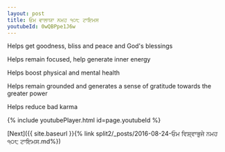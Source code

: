 ```yaml
---
layout: post
title: ਓਮ ਵਾਲਾਯਾ ਨਮਹ ੧੦੮ ਟਾਇਮਸ
youtubeId: 0wQBPpe1J6w
---
```

 
 
Helps get goodness, bliss and peace and God's blessings
 
Helps remain focused, help generate inner energy 
 
Helps boost physical and mental health 
 
Helps remain grounded and generates a sense of gratitude towards the greater power 
 
Helps reduce bad karma
 
 
 
 


{% include youtubePlayer.html id=page.youtubeId %}
 
[Next]({{ site.baseurl }}{% link  split2/_posts/2016-08-24-ਓਮ ਵਿਸ਼੍ਵਾਭੁਜੇ ਨਮਹ ੧੦੮ ਟਾਇਮਸ.md%})
 
